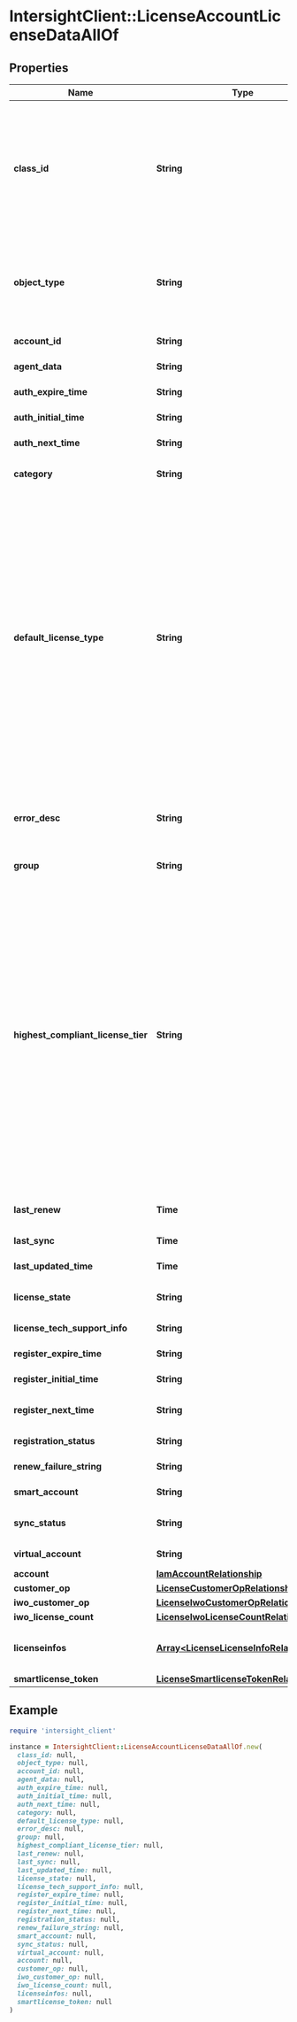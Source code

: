 # IntersightClient::LicenseAccountLicenseDataAllOf

## Properties

| Name | Type | Description | Notes |
| ---- | ---- | ----------- | ----- |
| **class_id** | **String** | The fully-qualified name of the instantiated, concrete type. This property is used as a discriminator to identify the type of the payload when marshaling and unmarshaling data. | [default to &#39;license.AccountLicenseData&#39;] |
| **object_type** | **String** | The fully-qualified name of the instantiated, concrete type. The value should be the same as the &#39;ClassId&#39; property. | [default to &#39;license.AccountLicenseData&#39;] |
| **account_id** | **String** | Root user&#39;s ID of the account. | [optional][readonly] |
| **agent_data** | **String** | Agent trusted store data. | [optional][readonly] |
| **auth_expire_time** | **String** | Authorization expiration time. | [optional][readonly] |
| **auth_initial_time** | **String** | Intial authorization time. | [optional][readonly] |
| **auth_next_time** | **String** | Next time for the authorization. | [optional][readonly] |
| **category** | **String** | Account license data category name. | [optional][readonly] |
| **default_license_type** | **String** | Default license tier set by user. * &#x60;Base&#x60; - Base as a License type. It is default license type. * &#x60;Essential&#x60; - Essential as a License type. * &#x60;Standard&#x60; - Standard as a License type. * &#x60;Advantage&#x60; - Advantage as a License type. * &#x60;Premier&#x60; - Premier as a License type. * &#x60;IWO-Essential&#x60; - IWO-Essential as a License type. * &#x60;IWO-Advantage&#x60; - IWO-Advantage as a License type. * &#x60;IWO-Premier&#x60; - IWO-Premier as a License type. | [optional][default to &#39;Base&#39;] |
| **error_desc** | **String** | The detailed error message when there is any error related to license sync of this account. | [optional][readonly] |
| **group** | **String** | Account license data group name. | [optional][readonly] |
| **highest_compliant_license_tier** | **String** | The highest license tier which is in compliant of this account. * &#x60;Base&#x60; - Base as a License type. It is default license type. * &#x60;Essential&#x60; - Essential as a License type. * &#x60;Standard&#x60; - Standard as a License type. * &#x60;Advantage&#x60; - Advantage as a License type. * &#x60;Premier&#x60; - Premier as a License type. * &#x60;IWO-Essential&#x60; - IWO-Essential as a License type. * &#x60;IWO-Advantage&#x60; - IWO-Advantage as a License type. * &#x60;IWO-Premier&#x60; - IWO-Premier as a License type. | [optional][readonly][default to &#39;Base&#39;] |
| **last_renew** | **Time** | Specifies last certificate renew time with SA. | [optional][readonly] |
| **last_sync** | **Time** | Specifies last sync time with SA. | [optional][readonly] |
| **last_updated_time** | **Time** | Record&#39;s last update datetime. | [optional][readonly] |
| **license_state** | **String** | Aggregrated mode for the agent. | [optional][readonly] |
| **license_tech_support_info** | **String** | Tech-support info of a smart-agent. | [optional][readonly] |
| **register_expire_time** | **String** | Registration exipiration time. | [optional][readonly] |
| **register_initial_time** | **String** | Initial time of registration. | [optional][readonly] |
| **register_next_time** | **String** | Next time for the license registration. | [optional][readonly] |
| **registration_status** | **String** | Registration status of a smart-agent. | [optional][readonly] |
| **renew_failure_string** | **String** | License renewal failure message. | [optional][readonly] |
| **smart_account** | **String** | Name of the smart account. | [optional][readonly] |
| **sync_status** | **String** | Current sync status for the account. | [optional][readonly] |
| **virtual_account** | **String** | Name of the virtual account. | [optional][readonly] |
| **account** | [**IamAccountRelationship**](IamAccountRelationship.md) |  | [optional] |
| **customer_op** | [**LicenseCustomerOpRelationship**](LicenseCustomerOpRelationship.md) |  | [optional] |
| **iwo_customer_op** | [**LicenseIwoCustomerOpRelationship**](LicenseIwoCustomerOpRelationship.md) |  | [optional] |
| **iwo_license_count** | [**LicenseIwoLicenseCountRelationship**](LicenseIwoLicenseCountRelationship.md) |  | [optional] |
| **licenseinfos** | [**Array&lt;LicenseLicenseInfoRelationship&gt;**](LicenseLicenseInfoRelationship.md) | An array of relationships to licenseLicenseInfo resources. | [optional] |
| **smartlicense_token** | [**LicenseSmartlicenseTokenRelationship**](LicenseSmartlicenseTokenRelationship.md) |  | [optional] |

## Example

```ruby
require 'intersight_client'

instance = IntersightClient::LicenseAccountLicenseDataAllOf.new(
  class_id: null,
  object_type: null,
  account_id: null,
  agent_data: null,
  auth_expire_time: null,
  auth_initial_time: null,
  auth_next_time: null,
  category: null,
  default_license_type: null,
  error_desc: null,
  group: null,
  highest_compliant_license_tier: null,
  last_renew: null,
  last_sync: null,
  last_updated_time: null,
  license_state: null,
  license_tech_support_info: null,
  register_expire_time: null,
  register_initial_time: null,
  register_next_time: null,
  registration_status: null,
  renew_failure_string: null,
  smart_account: null,
  sync_status: null,
  virtual_account: null,
  account: null,
  customer_op: null,
  iwo_customer_op: null,
  iwo_license_count: null,
  licenseinfos: null,
  smartlicense_token: null
)
```


